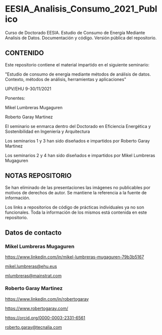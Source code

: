 # EESIA_Analisis_Consumo_2021_Publico
Curso de Doctorado EESIA. Estudio de Consumo de Energía Mediante Analisis de Datos. Documentación y código. Versión pública del repositorio.

## CONTENIDO
Este repositorio contiene el material impartido en el siguiente seminario:

"Estudio de consumo de energía mediante métodos de análisis de datos. Contexto, métodos de análisis, herramientas y aplicaciones"

UPV/EHU 9-30/11/2021

Ponentes:

Mikel Lumbreras Mugaguren

Roberto Garay Martinez

El seminario se enmarca dentro del Doctorado en Eficiencia Energética y Sostenibilidad en Ingeniería y Arquitectura

Los seminarios 1 y 3 han sido diseñados e impartidos por Roberto Garay Martinez

Los seminarios 2 y 4 han sido diseñados e impartidos por Mikel Lumbreras Mugaguren

## NOTAS REPOSITORIO
Se han eliminado de las presentaciones las imágenes no publicables por motivos de derechos de autor. Se mantiene la referencia a la fuente de información.

Los links a repositorios de código de prácticas individuales ya no son funcionales. Toda la información de los mismos está contenida en este repositorio.

## Datos de contacto

### Mikel Lumbreras Mugaguren

https://www.linkedin.com/in/mikel-lumbreras-mugaguren-79b3b5167

mikel.lumbreras@ehu.eus

mlumbreras@mainstrat.com

### Roberto Garay Martinez

https://www.linkedin.com/in/robertogaray

https://www.robertogaray.com/

https://orcid.org/0000-0003-2331-6561

roberto.garay@tecnalia.com

